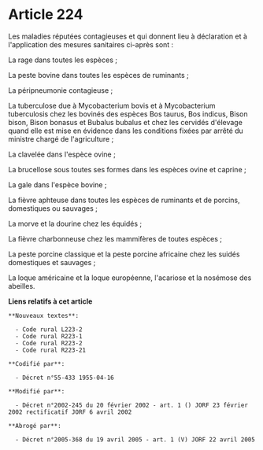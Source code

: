 # Article 224

Les maladies réputées contagieuses et qui donnent lieu à déclaration et à l'application des mesures sanitaires ci-après
sont :

La rage dans toutes les espèces ;

La peste bovine dans toutes les espèces de ruminants ;

La péripneumonie contagieuse ;

La tuberculose due à Mycobacterium bovis et à Mycobacterium tuberculosis chez les bovinés des espèces Bos taurus, Bos
indicus, Bison bison, Bison bonasus et Bubalus bubalus et chez les cervidés d'élevage quand elle est mise en évidence dans
les conditions fixées par arrêté du ministre chargé de l'agriculture ;

La clavelée dans l'espèce ovine ;

La brucellose sous toutes ses formes dans les espèces ovine et caprine ;

La gale dans l'espèce bovine ;

La fièvre aphteuse dans toutes les espèces de ruminants et de porcins, domestiques ou sauvages ;

La morve et la dourine chez les équidés ;

La fièvre charbonneuse chez les mammifères de toutes espèces ;

La peste porcine classique et la peste porcine africaine chez les suidés domestiques et sauvages ;

La loque américaine et la loque européenne, l'acariose et la nosémose des abeilles.

**Liens relatifs à cet article**

	**Nouveaux textes**:

	  - Code rural L223-2
	  - Code rural R223-1
	  - Code rural R223-2
	  - Code rural R223-21

	**Codifié par**:

	  - Décret n°55-433 1955-04-16

	**Modifié par**:

	  - Décret n°2002-245 du 20 février 2002 - art. 1 () JORF 23 février 2002 rectificatif JORF 6 avril 2002

	**Abrogé par**:

	  - Décret n°2005-368 du 19 avril 2005 - art. 1 (V) JORF 22 avril 2005
